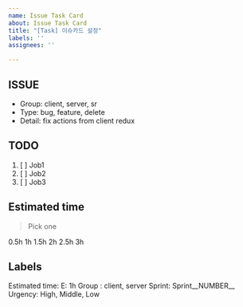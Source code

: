 ```yaml
---
name: Issue Task Card
about: Issue Task Card
title: "[Task] 이슈카드 설정"
labels: ''
assignees: ''

---
```


## ISSUE
- Group: client, server, sr
- Type: bug, feature, delete
- Detail: fix actions from client redux

## TODO
1. [ ] Job1
2. [ ] Job2
3. [ ] Job3

## Estimated time
>Pick one

0.5h
1h
1.5h
2h
2.5h
3h

## Labels
Estimated time: E: 1h
Group : client, server
Sprint: Sprint__NUMBER__
Urgency: High, Middle, Low
